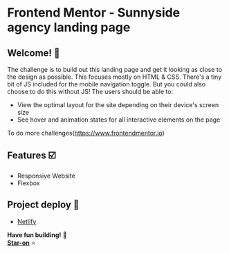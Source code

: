 # Frontend Mentor - Sunnyside agency landing page

## Welcome! 👋

The challenge is to build out this landing page and get it looking as close to the design as possible.
This focuses mostly on HTML & CSS. There's a tiny bit of JS included for the mobile navigation toggle. But you could also choose to do this without JS!
The users should be able to:

- View the optimal layout for the site depending on their device's screen size
- See hover and animation states for all interactive elements on the page

To do more challenges(https://www.frontendmentor.io)

## Features ☑️

- Responsive Website
- Flexbox

## Project deploy 💎

- [Netlify](https://sunnyside-website-30f4f9.netlify.app/)

**Have fun building!** 🚀 <br/>
**[Star-on](https://github.com/sowmiyacode-12)** ⭐️
